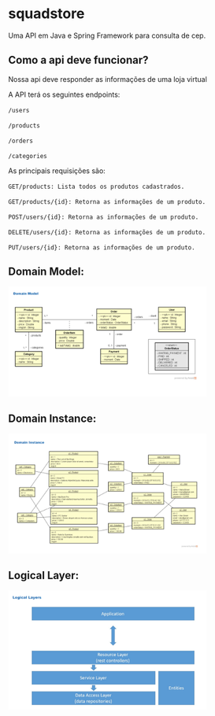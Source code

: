 # squadstore
Uma API em Java e Spring Framework para consulta de cep.
## Como a api deve funcionar?
Nossa api deve responder as informações de uma loja virtual

A API terá os seguintes endpoints:

<p><code>/users</code></p>
<p><code>/products</code></p>
<p><code>/orders</code></p>
<p><code>/categories</code></p>

<p> As principais requisições são:</p>
<p><code>GET/products: Lista todos os produtos cadastrados.</code></p>
<p><code>GET/products/{id}: Retorna as informações de um produto.</code></p>
<p><code>POST/users/{id}: Retorna as informações de um produto.</code></p>
<p><code>DELETE/users/{id}: Retorna as informações de um produto.</code></p>
<p><code>PUT/users/{id}: Retorna as informações de um produto.</code></p>


## Domain Model:
<img src="domainModel.png" style="max-width:80%">

## Domain Instance:
<img src="domainInstance.png" style="max-width:80%">

## Logical Layer:
<img src="LogicalLayer.png" style="max-width:80%">
